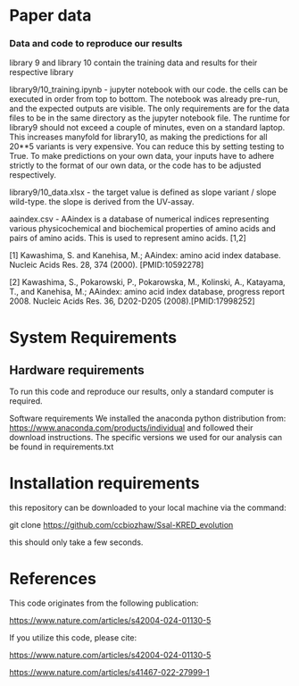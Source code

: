 # Paper data

### Data and code to reproduce our results

library 9 and library 10 contain the training data and results for their respective library

library9/10_training.ipynb - jupyter notebook with our code. the cells can be executed in order from top to bottom. The notebook was already pre-run, and the expected outputs are visible. The only requirements are for the data files to be in the same directory as the jupyter notebook file. The runtime for library9 should not exceed a couple of minutes, even on a standard laptop. This increases manyfold for library10, as making the predictions for all 20\*\*5 variants is very expensive. You can reduce this by setting testing to True. To make predictions on your own data, your inputs have to adhere strictly to the format of our own data, or the code has to be adjusted respectively.

library9/10_data.xlsx - the target value is defined as slope variant / slope wild-type. the slope is derived from the UV-assay.

aaindex.csv - AAindex is a database of numerical indices representing various physicochemical and biochemical properties of amino acids and pairs of amino acids. This is used to represent amino acids. [1,2]

[1] Kawashima, S. and Kanehisa, M.; AAindex: amino acid index database. Nucleic Acids Res. 28, 374 (2000). [PMID:10592278]

[2] Kawashima, S., Pokarowski, P., Pokarowska, M., Kolinski, A., Katayama, T., and Kanehisa, M.; AAindex: amino acid index database, progress report 2008. Nucleic Acids Res. 36, D202-D205 (2008).[PMID:17998252]

# System Requirements

## Hardware requirements

To run this code and reproduce our results, only a standard computer is required.

Software requirements
We installed the anaconda python distribution from: https://www.anaconda.com/products/individual and followed their download instructions. The specific versions we used for our analysis can be found in requirements.txt

# Installation requirements

this repository can be downloaded to your local machine via the command:

git clone https://github.com/ccbiozhaw/Ssal-KRED_evolution

this should only take a few seconds.

# References
This code originates from the following publication:

https://www.nature.com/articles/s42004-024-01130-5

If you utilize this code, please cite:

https://www.nature.com/articles/s42004-024-01130-5

https://www.nature.com/articles/s41467-022-27999-1
